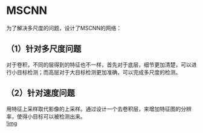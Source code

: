 # MSCNN

为了解决多尺度的问题，设计了MSCNN的网络：<br>

## （1）针对多尺度问题

对于卷积，不同的层得到的特征也不一样，首先对于底层，细节更加清楚，可以进行小目标检测；而高层对于大目标检测更加准确，可以完成多尺度的检测。<br>

## （2）针对速度问题

用特征上采样取代影像的上采样。通过设计一个去卷积层，来增加特征图的分辨率，使得小目标可以被检测出来。<br>
[!img](https://github.com/happyhk/Academic/blob/main/resource/MSCNN.jpg)

